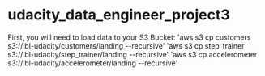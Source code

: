 # udacity_data_engineer_project3

First, you will need to load data to your S3 Bucket:
	'aws s3 cp customers s3://lbl-udacity/customers/landing --recursive'
	'aws s3 cp step_trainer s3://lbl-udacity/step_trainer/landing --recursive'
	'aws s3 cp accelerometer s3://lbl-udacity/accelerometer/landing --recursive'
